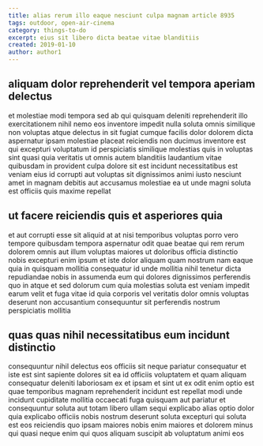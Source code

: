 ```yaml
---
title: alias rerum illo eaque nesciunt culpa magnam article 8935
tags: outdoor, open-air-cinema
category: things-to-do
excerpt: eius sit libero dicta beatae vitae blanditiis
created: 2019-01-10
author: author1
---
```


## aliquam dolor reprehenderit vel tempora aperiam delectus

et molestiae modi tempora sed ab qui quisquam deleniti reprehenderit illo exercitationem nihil nemo eos inventore impedit nulla soluta omnis similique non voluptas atque delectus in sit fugiat cumque facilis dolor dolorem dicta aspernatur ipsam molestiae placeat reiciendis non ducimus inventore est qui excepturi voluptatum id perspiciatis similique molestias quis in voluptas sint quasi quia veritatis ut omnis autem blanditiis laudantium vitae quibusdam in provident culpa dolore sit est incidunt necessitatibus est veniam eius id corrupti aut voluptas sit dignissimos animi iusto nesciunt amet in magnam debitis aut accusamus molestiae ea ut unde magni soluta est officiis quis maxime repellat

## ut facere reiciendis quis et asperiores quia

et aut corrupti esse sit aliquid at at nisi temporibus voluptas porro vero tempore quibusdam tempora aspernatur odit quae beatae qui rem rerum dolorem omnis aut illum voluptas maiores ut doloribus officia distinctio nobis excepturi enim ipsum et iste dolor aliquam quam nostrum nam eaque quia in quisquam mollitia consequatur id unde mollitia nihil tenetur dicta repudiandae nobis in assumenda eum qui dolores dignissimos perferendis quo in atque et sed dolorum cum quia molestias soluta est veniam impedit earum velit et fuga vitae id quia corporis vel veritatis dolor omnis voluptas deserunt non accusantium consequuntur sit perferendis nostrum perspiciatis mollitia

## quas quas nihil necessitatibus eum incidunt distinctio

consequuntur nihil delectus eos officiis sit neque pariatur consequatur et iste est sint sapiente dolores sit ea id officiis voluptatem et quam aliquam consequatur deleniti laboriosam ex et ipsam et sint ut ex odit enim optio est quae temporibus magnam reprehenderit incidunt est repellat modi unde incidunt cupiditate mollitia occaecati fuga quisquam aut pariatur et consequuntur soluta aut totam libero ullam sequi explicabo alias optio dolor quia explicabo officiis nobis nostrum deserunt soluta excepturi qui soluta est eos reiciendis quo ipsam maiores nobis enim maiores et dolorem minus qui quasi neque enim qui quos aliquam suscipit ab voluptatum animi eos

